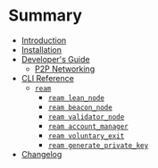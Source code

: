 # Summary

- [Introduction](./intro.md)
- [Installation](./installation.md)
- [Developer's Guide](./developer/README.md)
  - [P2P Networking](./developer/p2p/README.md)
- [CLI Reference](./cli/cli.md) <!-- CLI_REFERENCE START -->
  - [`ream`](./cli/ream.md)
    - [`ream lean_node`](./cli/ream/lean_node.md)
    - [`ream beacon_node`](./cli/ream/beacon_node.md)
    - [`ream validator_node`](./cli/ream/validator_node.md)
    - [`ream account_manager`](./cli/ream/account_manager.md)
    - [`ream voluntary_exit`](./cli/ream/voluntary_exit.md)
    - [`ream generate_private_key`](./cli/ream/generate_private_key.md)
- [Changelog](./Changelog.md) <!-- CLI_REFERENCE END -->

